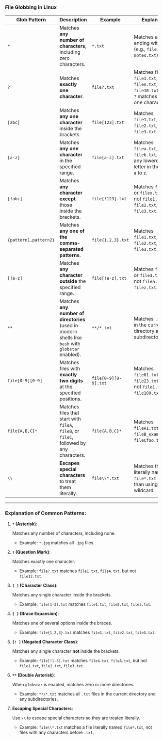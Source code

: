 ### File Globbing in Linux

| **Glob Pattern**         | **Description**                                             | **Example**              | **Explanation**                                                                                      |
|--------------------------|-------------------------------------------------------------|--------------------------|------------------------------------------------------------------------------------------------------|
| `*`                      | Matches **any number of characters**, including zero characters. | `*.txt`                  | Matches all files ending with `.txt` (e.g., `file.txt`, `notes.txt`).                                |
| `?`                      | Matches **exactly one character**.                           | `file?.txt`              | Matches files like `file1.txt`, `fileA.txt`, but not `file10.txt` (since `?` matches exactly one character). |
| `[abc]`                  | Matches **any one character** inside the brackets.           | `file[123].txt`          | Matches `file1.txt`, `file2.txt`, or `file3.txt`.                                                    |
| `[a-z]`                  | Matches **any one character** in the specified range.        | `file[a-z].txt`          | Matches `filea.txt`, `fileb.txt`, etc. for any lowercase letter in the range `a` to `z`.             |
| `[!abc]`                 | Matches **any character except** those inside the brackets.  | `file[!123].txt`         | Matches `file4.txt` or `filex.txt` but not `file1.txt`, `file2.txt`, or `file3.txt`.                 |
| `{pattern1,pattern2}`     | Matches **any one of the comma-separated patterns**.         | `file{1,2,3}.txt`        | Matches `file1.txt`, `file2.txt`, or `file3.txt`.                                                    |
| `[!a-z]`                 | Matches **any character outside** the specified range.       | `file[!a-z].txt`         | Matches `file1.txt` or `file3.txt` but not `filea.txt` or `filez.txt`.                               |
| `**`                     | Matches **any number of directories** (used in modern shells like `bash` with `globstar` enabled). | `**/*.txt`          | Matches `.txt` files in the current directory and all subdirectories.                                |
| `file[0-9][0-9]`         | Matches files with **exactly two digits** at the specified positions. | `file[0-9][0-9].txt` | Matches `file01.txt`, `file23.txt`, but not `file1.txt` or `file100.txt`.                            |
| `file{A,B,C}*`           | Matches files that start with `fileA`, `fileB`, or `fileC`, followed by any characters. | `file{A,B,C}*`    | Matches `fileA1.txt`, `fileB_example.txt`, `fileCfoo.txt`.                                           |
| `\\`                     | **Escapes special characters** to treat them literally.      | `file\\*.txt`            | Matches the file literally named `file*.txt` rather than using `*` as a wildcard.                    |

---

### **Explanation of Common Patterns**:

1. **`*` (Asterisk)**:
    
    Matches any number of characters, including none.
    
    - Example: `*.jpg` matches all `.jpg` files.
2. **`?` (Question Mark)**:
    
    Matches exactly one character.
    
    - Example: `file?.txt` matches `file1.txt`, `fileA.txt`, but not `file12.txt`.
3. **`[ ]` (Character Class)**:
    
    Matches any single character inside the brackets.
    
    - Example: `file[1-3].txt` matches `file1.txt`, `file2.txt`, `file3.txt`.
4. **`{ }` (Brace Expansion)**:
    
    Matches one of several options inside the braces.
    
    - Example: `file{1,2,3}.txt` matches `file1.txt`, `file2.txt`, `file3.txt`.
5. **`[! ]` (Negated Character Class)**:
    
    Matches any single character **not** inside the brackets.
    
    - Example: `file[!1-3].txt` matches `file4.txt`, `fileA.txt`, but not `file1.txt`, `file2.txt`, `file3.txt`.
6. **`**` (Double Asterisk)**:
    
    When `globstar` is enabled, matches zero or more directories.
    
    - Example: `**/*.txt` matches all `.txt` files in the current directory and any subdirectories.
7. **Escaping Special Characters**:
    
    Use `\\` to escape special characters so they are treated literally.
    
    - Example: `file\\*.txt` matches a file literally named `file*.txt`, not files with any characters before `.txt`.
